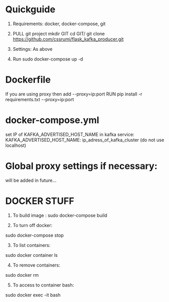 # Quickguide

1. Requirements:
docker, docker-compose, git

2. PULL git project
mkdir GIT
cd GIT/
git clone https://github.com/cssrumi/flask_kafka_producer.git

3. Settings:
As above

4. Run
sudo docker-compose up -d

# Dockerfile
If you are using proxy then add --proxy=ip:port
RUN pip install -r requirements.txt --proxy=ip:port

# docker-compose.yml
set IP of KAFKA_ADVERTISED_HOST_NAME in kafka service:
KAFKA_ADVERTISED_HOST_NAME: ip_adress_of_kafka_cluster
(do not use localhost)

# Global proxy settings if necessary:

will be added in future...

# DOCKER STUFF
1. To build image :
sudo docker-compose build

2. To turn off docker:

sudo docker-compose stop

3. To list containers:

sudo docker container ls

4. To remove containers:

sudo docker rm <containerid>

5. To access to container bash:

sudo docker exec -it <containerid> bash
